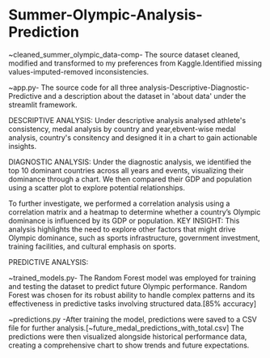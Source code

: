 # Summer-Olympic-Analysis-Prediction
 ~cleaned_summer_olympic_data-comp- The source dataset cleaned, modified and transformed to my preferences from Kaggle.Identified missing values-imputed-removed inconsistencies.
 
 ~app.py- The source code for all three analysis-Descriptive-Diagnostic-Predictive and a description about the dataset in 'about data' under the streamlit framework.

DESCRIPTIVE ANALYSIS:
Under descriptive analysis analysed athlete's consistency, medal analysis by country and year,ebvent-wise medal analysis, country's consitency and designed it in a chart to gain actionable insights.

DIAGNOSTIC ANALYSIS:
Under the diagnostic analysis, we identified the top 10 dominant countries across all years and events, visualizing their dominance through a chart. We then compared their GDP and population using a scatter plot to explore potential relationships.

To further investigate, we performed a correlation analysis using a correlation matrix and a heatmap to determine whether a country’s Olympic dominance is influenced by its GDP or population.
   KEY INSIGHT:
   This analysis highlights the need to explore other factors that might drive Olympic dominance, such as sports infrastructure, government investment, training facilities, and cultural emphasis on sports.

PREDICTIVE ANALYSIS:
   
   ~trained_models.py- The Random Forest model was employed for training and testing the dataset to predict future Olympic performance. Random Forest was chosen for its robust ability to handle complex patterns and its effectiveness in predictive tasks involving structured data.[85% accuracy]
   
   ~predictions.py -After training the model, predictions were saved to a CSV file for further analysis.[~future_medal_predictions_with_total.csv]
The predictions were then visualized alongside historical performance data, creating a comprehensive chart to show trends and future expectations.
